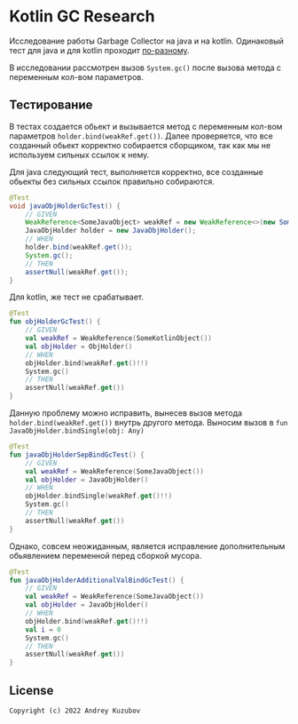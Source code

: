 # Kotlin GC Research

Исследование работы Garbage Collector на java и на kotlin.
Одинаковый тест для java и для kotlin проходит
[по-разному](./reports/tests/test/index.html).

В исследовании рассмотрен вызов `System.gc()` 
после вызова метода с переменным кол-вом параметров. 

## Тестирование 

В тестах создается обьект и вызывается метод с переменным кол-вом параметров `holder.bind(weakRef.get())`.
Далее проверяется, что все созданный обьект корректно собирается сборщиком, так как мы не используем сильных ссылок к нему.  

Для java следующий тест, выполняется корректно, 
все созданные обьекты без сильных ссылок правильно собираются.

``` java
@Test
void javaObjHolderGcTest() {
    // GIVEN
    WeakReference<SomeJavaObject> weakRef = new WeakReference<>(new SomeJavaObject());
    JavaObjHolder holder = new JavaObjHolder();
    // WHEN
    holder.bind(weakRef.get());
    System.gc();
    // THEN
    assertNull(weakRef.get());
}
```

Для kotlin, же тест не срабатывает. 

```kotlin
@Test
fun objHolderGcTest() {
    // GIVEN
    val weakRef = WeakReference(SomeKotlinObject())
    val objHolder = ObjHolder()
    // WHEN
    objHolder.bind(weakRef.get()!!)
    System.gc()
    // THEN
    assertNull(weakRef.get())
}
```

Данную проблему можно исправить, вынесев вызов метода  `holder.bind(weakRef.get())` внутрь другого метода. 
Выносим вызов в `fun JavaObjHolder.bindSingle(obj: Any)`

```kotlin
@Test
fun javaObjHolderSepBindGcTest() {
    // GIVEN
    val weakRef = WeakReference(SomeJavaObject())
    val objHolder = JavaObjHolder()
    // WHEN
    objHolder.bindSingle(weakRef.get()!!)
    System.gc()
    // THEN
    assertNull(weakRef.get())
}
```

Однако, совсем неожиданным, является исправление дополнительным обьявлением переменной перед сборкой мусора.

```kotlin
@Test
fun javaObjHolderAdditionalValBindGcTest() {
    // GIVEN
    val weakRef = WeakReference(SomeJavaObject())
    val objHolder = JavaObjHolder()
    // WHEN
    objHolder.bind(weakRef.get()!!)
    val i = 0
    System.gc()
    // THEN
    assertNull(weakRef.get())
}
```

## License

```
Copyright (c) 2022 Andrey Kuzubov
```

